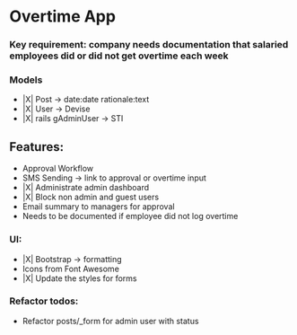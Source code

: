 # Overtime App

### Key requirement: company needs documentation that salaried employees did or did not get overtime each week

### Models

- |X| Post -> date:date rationale:text
- |X| User -> Devise
- |X| rails gAdminUser -> STI

## Features:
- Approval Workflow
- SMS Sending -> link to approval or overtime input
- |X| Administrate admin dashboard
- |X| Block non admin and guest users
- Email summary to managers for approval
- Needs to be documented if employee did not log overtime
### UI:

- |X| Bootstrap -> formatting
- Icons from Font Awesome
- |X| Update the styles for forms

### Refactor todos:
 
- Refactor posts/_form for admin user with status